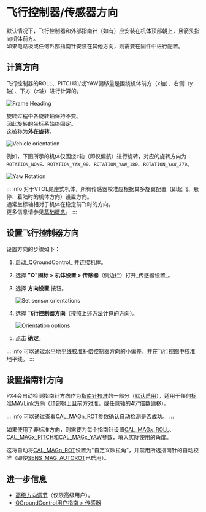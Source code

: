 # 飞行控制器/传感器方向

默认情况下，飞行控制器和外部指南针（如有）应安装在机体顶部朝上，且箭头指向机体前方。  
如果电路板或任何外部指南针安装在其他方向，则需要在固件中进行配置。

## 计算方向

飞行控制器的ROLL、PITCH和/或YAW偏移量是围绕机体前方（x轴）、右侧（y轴）、下方（z轴）进行计算的。

![Frame Heading](../../assets/concepts/frame_heading.png)

旋转过程中各旋转轴保持不变。  
因此旋转的坐标系始终固定。  
这被称为**外在旋转**。

![Vehicle orientation](../../assets/qgc/setup/sensor/fc_orientation_1.png)

例如，下图所示的机体仅围绕z轴（即仅偏航）进行旋转，对应的旋转方向为：`ROTATION_NONE`、`ROTATION_YAW_90`、`ROTATION_YAW_180`、`ROTATION_YAW_270`。

![Yaw Rotation](../../assets/qgc/setup/sensor/yaw_rotation.png)

::: info
对于VTOL尾座式机体，所有传感器校准应根据其多旋翼配置（即起飞、悬停、着陆时的机体方向）设置方向。  
通常坐标轴相对于机体在稳定前飞时的方向。  
更多信息请参见[基础概念](../getting_started/px4_basic_concepts.md#heading-and-directions)。
:::

## 设置飞行控制器方向

设置方向的步骤如下：

1. 启动_QGroundControl_ 并连接机体。  
1. 选择 **"Q"图标 > 机体设置 > 传感器**（侧边栏）打开_传感器设置_。  
1. 选择 **方向设置** 按钮。  

   ![Set sensor orientations](../../assets/qgc/setup/sensor/sensor_orientation_set_orientations.jpg)

1. 选择 **飞行控制器方向**（按照[上述方法](#计算方向)计算的方向）。  

   ![Orientation options](../../assets/qgc/setup/sensor/sensor_orientation_selector_values.jpg)

1. 点击 **确定**。  

::: info
可以通过[水平地平线校准](../config/level_horizon_calibration.md)补偿控制器方向的小偏差，并在飞行视图中校准地平线。
:::

## 设置指南针方向

PX4会自动检测指南针方向作为[指南针校准](../config/compass.md)的一部分（[默认启用](../advanced_config/parameter_reference.md#SENS_MAG_AUTOROT)），适用于任何[标准MAVLink方向](https://mavlink.io/en/messages/common.html#MAV_SENSOR_ORIENTATION)（顶部朝上且前方对准，或任意轴的45°倍数偏移）。

::: info
可以通过查看[CAL_MAGn_ROT](../advanced_config/parameter_reference.md#CAL_MAG0_ROT)参数确认自动检测是否成功。
:::

如果使用了非标准方向，则需要为每个指南针设置[CAL_MAGx_ROLL](../advanced_config/parameter_reference.md#CAL_MAG0_ROLL)、[CAL_MAGx_PITCH](../advanced_config/parameter_reference.md#CAL_MAG0_PITCH)和[CAL_MAGx_YAW](../advanced_config/parameter_reference.md#CAL_MAG0_YAW)参数，填入实际使用的角度。

这将自动将[CAL_MAGn_ROT](../advanced_config/parameter_reference.md#CAL_MAG0_ROT)设置为"自定义欧拉角"，并禁用所选指南针的自动校准（即使[SENS_MAG_AUTOROT](../advanced_config/parameter_reference.md#SENS_MAG_AUTOROT)已启用）。

## 进一步信息

- [高级方向调节](../advanced_config/advanced_flight_controller_orientation_leveling.md)（仅限高级用户）。
- [QGroundControl用户指南 > 传感器](https://docs.qgroundcontrol.com/master/en/qgc-user-guide/setup_view/sensors_px4.html#flight_controller_orientation)
